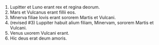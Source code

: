 1. Lupitter et Luno erant rex et regina deorum.
2. Mars et Vulcanus erant fillii eos. 
3. Minerva filiae lovis erant sororem Martis et Vulcani.
3. (revised #3) Luppiter habuit alium filiam, Minervam, sororem Martis et Vulcani.
4. Venus uxorem Vulcani erant.
5. Hic deus erat deum amoris. 
